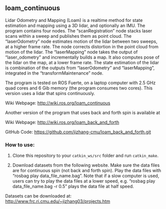 ## loam_continuous

Lidar Odometry and Mapping (Loam) is a realtime method for state estimation and mapping using a 3D lidar, and optionally an IMU. The program contains four nodes. The “scanRegistration” node stacks laser scans within a sweep and publishes them as point cloud. The “laserOdometry” node estimates motion of the lidar between two sweeps, at a higher frame rate. The node corrects distortion in the point cloud from motion of the lidar. The “laserMapping” node takes the output of “laser_odometry” and incrementally builds a map. It also computes pose of the lidar on the map, at a lower frame rate. The state estimation of the lidar is combination of the outputs from “laserOdometry” and “laserMapping”, integrated in the “transformMaintenance” node. 

The program is tested on ROS Fuerte, on a laptop computer with 2.5 GHz quad cores and 6 Gib memory (the program consumes two cores). This version uses a lidar that spins continuously.

Wiki Webpage: http://wiki.ros.org/loam_continuous

Another version of the program that uses back and forth spin is available at

Wiki Webpage: http://wiki.ros.org/loam_back_and_forth

GitHub Code: https://github.com/jizhang-cmu/loam_back_and_forth.git

### How to use:

1) Clone this repository to your `catkin_ws/src` folder and run `catkin_make`.

2) Download datasets from the following website. Make sure the data files are for continuous spin (not back and forth spin). Play the data files with “rosbag play data_file_name.bag”. Note that if a slow computer is used, users can try to play the data files at a lower speed, e.g. “rosbag play data_file_name.bag -r 0.5” plays the data file at half speed.

Datasets can be downloaded at: http://www.frc.ri.cmu.edu/~jizhang03/projects.htm
